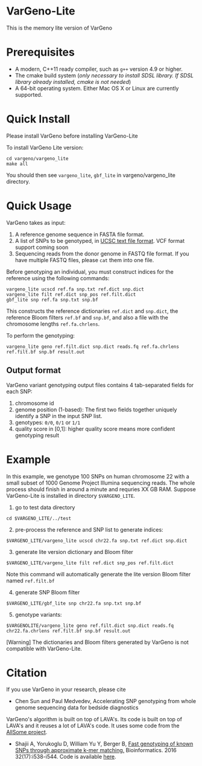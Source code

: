 # VarGeno-Lite
This is the memory lite version of VarGeno

# Prerequisites
- A modern, C++11 ready compiler, such as `g++` version 4.9 or higher.
- The cmake build system (*only necessary to install SDSL library. If SDSL library already installed, cmake is not needed*)
- A 64-bit operating system. Either Mac OS X or Linux are currently supported.

# Quick Install

Please install VarGeno before installing VarGeno-Lite

To install VarGeno Lite version:
```
cd vargeno/vargeno_lite
make all
```
You should then see `vargeno_lite`, `gbf_lite` in vargeno/vargeno_lite directory.


# Quick Usage

VarGeno takes as input:
1. A reference genome sequence in FASTA file format.
2. A list of SNPs to be genotyped, in [UCSC text file format](http://genome.ucsc.edu/cgi-bin/hgTables?db=hg19&hgta_group=varRep&hgta_track=snp141Common&hgta_table=snp141Common&hgta_doSchema=describe+table+schema). VCF format support coming soon
3. Sequencing reads from the donor genome in FASTQ file format. If you have multiple FASTQ files, please `cat` them into one file.

Before genotyping an individual, you must construct indices for the reference using the following commands:
```
vargeno_lite ucscd ref.fa snp.txt ref.dict snp.dict
vargeno_lite filt ref.dict snp_pos ref.filt.dict
gbf_lite snp ref.fa snp.txt snp.bf
```
This constructs the reference dictionaries `ref.dict` and `snp.dict`, the reference Bloom filters `ref.bf` and `snp.bf`, and also a file with the chromosome lengths `ref.fa.chrlens`.

To perform the genotyping:
```
vargeno_lite geno ref.filt.dict snp.dict reads.fq ref.fa.chrlens ref.filt.bf snp.bf result.out
```

## Output format

VarGeno variant genotyping output files contains 4 tab-separated fields for each SNP: 

  1. chromosome id
  2. genome position (1-based): The first two fields together uniquely identify a SNP in the input SNP list.
  3. genotypes: `0/0`, `0/1` or `1/1` 
  4. quality score in [0,1]: higher quality score means more confident genotyping result

# Example

In this example, we genotype 100 SNPs on human chromosome 22 with a small subset of 1000 Genome Project Illumina sequencing reads. The whole process should finish in around a minute and requries XX GB RAM. Suppose VarGeno-Lite is installed in directory `$VARGENO_LITE`.

1. go to test data directory
```
cd $VARGENO_LITE/../test
```

2. pre-process the reference and SNP list to generate indices:
```
$VARGENO_LITE/vargeno_lite ucscd chr22.fa snp.txt ref.dict snp.dict
```

3. generate lite version dictionary and Bloom filter
```
$VARGENO_LITE/vargeno_lite filt ref.dict snp_pos ref.filt.dict
```
Note this command will automatically generate the lite version Bloom filter named `ref.filt.bf`

4. generate SNP Bloom filter
```
$VARGENO_LITE/gbf_lite snp chr22.fa snp.txt snp.bf
```

5. genotype variants:
```
$VARGENOLITE/vargeno_lite geno ref.filt.dict snp.dict reads.fq chr22.fa.chrlens ref.filt.bf snp.bf result.out
```
[Warning] The dictionaries and Bloom filters generated by VarGeno is not compatible with VarGeno-Lite.


# Citation

If you use VarGeno in your research, please cite
* Chen Sun and Paul Medvedev, Accelerating SNP genotyping from whole genome sequencing data for bedside diagnostics

VarGeno's algorithm is built on top of LAVA's. Its code is built on top of LAVA's and it reuses a lot of LAVA's code. It uses some code from the [AllSome project](https://github.com/medvedevgroup/bloomtree-allsome).
* Shajii A, Yorukoglu D, William Yu Y, Berger B, [Fast genotyping of known SNPs through approximate k-mer matching,](https://academic.oup.com/bioinformatics/article/32/17/i538/2450790) Bioinformatics. 2016 32(17):i538-i544. Code is available [here](https://github.com/arshajii/lava/).
